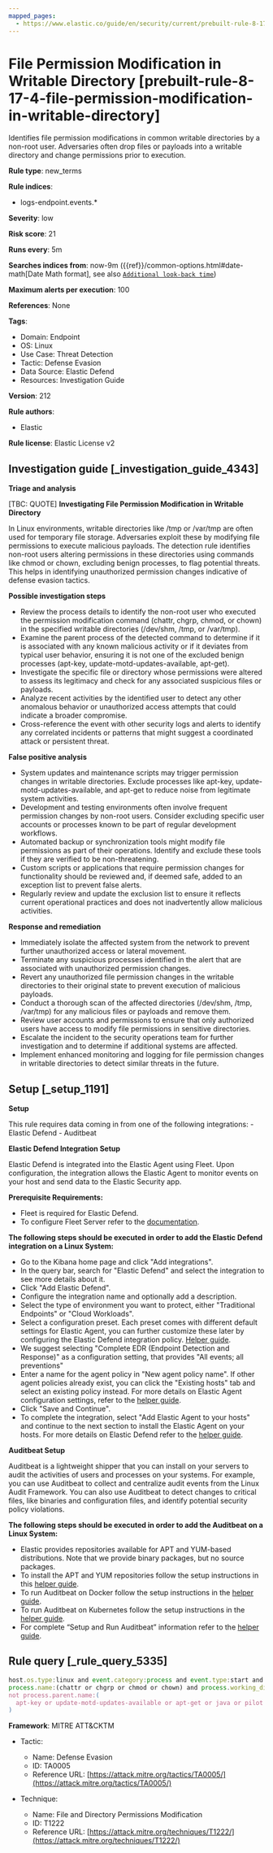 ```yaml
---
mapped_pages:
  - https://www.elastic.co/guide/en/security/current/prebuilt-rule-8-17-4-file-permission-modification-in-writable-directory.html
---
```


# File Permission Modification in Writable Directory [prebuilt-rule-8-17-4-file-permission-modification-in-writable-directory]

Identifies file permission modifications in common writable directories by a non-root user. Adversaries often drop files or payloads into a writable directory and change permissions prior to execution.

**Rule type**: new_terms

**Rule indices**:

* logs-endpoint.events.*

**Severity**: low

**Risk score**: 21

**Runs every**: 5m

**Searches indices from**: now-9m ({{ref}}/common-options.html#date-math[Date Math format], see also [`Additional look-back time`](docs-content://solutions/security/detect-and-alert/create-detection-rule.md#rule-schedule))

**Maximum alerts per execution**: 100

**References**: None

**Tags**:

* Domain: Endpoint
* OS: Linux
* Use Case: Threat Detection
* Tactic: Defense Evasion
* Data Source: Elastic Defend
* Resources: Investigation Guide

**Version**: 212

**Rule authors**:

* Elastic

**Rule license**: Elastic License v2

## Investigation guide [_investigation_guide_4343]

**Triage and analysis**

[TBC: QUOTE]
**Investigating File Permission Modification in Writable Directory**

In Linux environments, writable directories like /tmp or /var/tmp are often used for temporary file storage. Adversaries exploit these by modifying file permissions to execute malicious payloads. The detection rule identifies non-root users altering permissions in these directories using commands like chmod or chown, excluding benign processes, to flag potential threats. This helps in identifying unauthorized permission changes indicative of defense evasion tactics.

**Possible investigation steps**

* Review the process details to identify the non-root user who executed the permission modification command (chattr, chgrp, chmod, or chown) in the specified writable directories (/dev/shm, /tmp, or /var/tmp).
* Examine the parent process of the detected command to determine if it is associated with any known malicious activity or if it deviates from typical user behavior, ensuring it is not one of the excluded benign processes (apt-key, update-motd-updates-available, apt-get).
* Investigate the specific file or directory whose permissions were altered to assess its legitimacy and check for any associated suspicious files or payloads.
* Analyze recent activities by the identified user to detect any other anomalous behavior or unauthorized access attempts that could indicate a broader compromise.
* Cross-reference the event with other security logs and alerts to identify any correlated incidents or patterns that might suggest a coordinated attack or persistent threat.

**False positive analysis**

* System updates and maintenance scripts may trigger permission changes in writable directories. Exclude processes like apt-key, update-motd-updates-available, and apt-get to reduce noise from legitimate system activities.
* Development and testing environments often involve frequent permission changes by non-root users. Consider excluding specific user accounts or processes known to be part of regular development workflows.
* Automated backup or synchronization tools might modify file permissions as part of their operations. Identify and exclude these tools if they are verified to be non-threatening.
* Custom scripts or applications that require permission changes for functionality should be reviewed and, if deemed safe, added to an exception list to prevent false alerts.
* Regularly review and update the exclusion list to ensure it reflects current operational practices and does not inadvertently allow malicious activities.

**Response and remediation**

* Immediately isolate the affected system from the network to prevent further unauthorized access or lateral movement.
* Terminate any suspicious processes identified in the alert that are associated with unauthorized permission changes.
* Revert any unauthorized file permission changes in the writable directories to their original state to prevent execution of malicious payloads.
* Conduct a thorough scan of the affected directories (/dev/shm, /tmp, /var/tmp) for any malicious files or payloads and remove them.
* Review user accounts and permissions to ensure that only authorized users have access to modify file permissions in sensitive directories.
* Escalate the incident to the security operations team for further investigation and to determine if additional systems are affected.
* Implement enhanced monitoring and logging for file permission changes in writable directories to detect similar threats in the future.


## Setup [_setup_1191]

**Setup**

This rule requires data coming in from one of the following integrations: - Elastic Defend - Auditbeat

**Elastic Defend Integration Setup**

Elastic Defend is integrated into the Elastic Agent using Fleet. Upon configuration, the integration allows the Elastic Agent to monitor events on your host and send data to the Elastic Security app.

**Prerequisite Requirements:**

* Fleet is required for Elastic Defend.
* To configure Fleet Server refer to the [documentation](docs-content://reference/ingestion-tools/fleet/fleet-server.md).

**The following steps should be executed in order to add the Elastic Defend integration on a Linux System:**

* Go to the Kibana home page and click "Add integrations".
* In the query bar, search for "Elastic Defend" and select the integration to see more details about it.
* Click "Add Elastic Defend".
* Configure the integration name and optionally add a description.
* Select the type of environment you want to protect, either "Traditional Endpoints" or "Cloud Workloads".
* Select a configuration preset. Each preset comes with different default settings for Elastic Agent, you can further customize these later by configuring the Elastic Defend integration policy. [Helper guide](docs-content://solutions/security/configure-elastic-defend/configure-an-integration-policy-for-elastic-defend.md).
* We suggest selecting "Complete EDR (Endpoint Detection and Response)" as a configuration setting, that provides "All events; all preventions"
* Enter a name for the agent policy in "New agent policy name". If other agent policies already exist, you can click the "Existing hosts" tab and select an existing policy instead. For more details on Elastic Agent configuration settings, refer to the [helper guide](docs-content://reference/ingestion-tools/fleet/agent-policy.md).
* Click "Save and Continue".
* To complete the integration, select "Add Elastic Agent to your hosts" and continue to the next section to install the Elastic Agent on your hosts. For more details on Elastic Defend refer to the [helper guide](docs-content://solutions/security/configure-elastic-defend/install-elastic-defend.md).

**Auditbeat Setup**

Auditbeat is a lightweight shipper that you can install on your servers to audit the activities of users and processes on your systems. For example, you can use Auditbeat to collect and centralize audit events from the Linux Audit Framework. You can also use Auditbeat to detect changes to critical files, like binaries and configuration files, and identify potential security policy violations.

**The following steps should be executed in order to add the Auditbeat on a Linux System:**

* Elastic provides repositories available for APT and YUM-based distributions. Note that we provide binary packages, but no source packages.
* To install the APT and YUM repositories follow the setup instructions in this [helper guide](beats://docs/reference/auditbeat/setup-repositories.md).
* To run Auditbeat on Docker follow the setup instructions in the [helper guide](beats://docs/reference/auditbeat/running-on-docker.md).
* To run Auditbeat on Kubernetes follow the setup instructions in the [helper guide](beats://docs/reference/auditbeat/running-on-kubernetes.md).
* For complete “Setup and Run Auditbeat” information refer to the [helper guide](beats://docs/reference/auditbeat/setting-up-running.md).


## Rule query [_rule_query_5335]

```js
host.os.type:linux and event.category:process and event.type:start and
process.name:(chattr or chgrp or chmod or chown) and process.working_directory:(/dev/shm or /tmp or /var/tmp) and
not process.parent.name:(
  apt-key or update-motd-updates-available or apt-get or java or pilot or PassengerAgent or nginx
)
```

**Framework**: MITRE ATT&CKTM

* Tactic:

    * Name: Defense Evasion
    * ID: TA0005
    * Reference URL: [https://attack.mitre.org/tactics/TA0005/](https://attack.mitre.org/tactics/TA0005/)

* Technique:

    * Name: File and Directory Permissions Modification
    * ID: T1222
    * Reference URL: [https://attack.mitre.org/techniques/T1222/](https://attack.mitre.org/techniques/T1222/)



